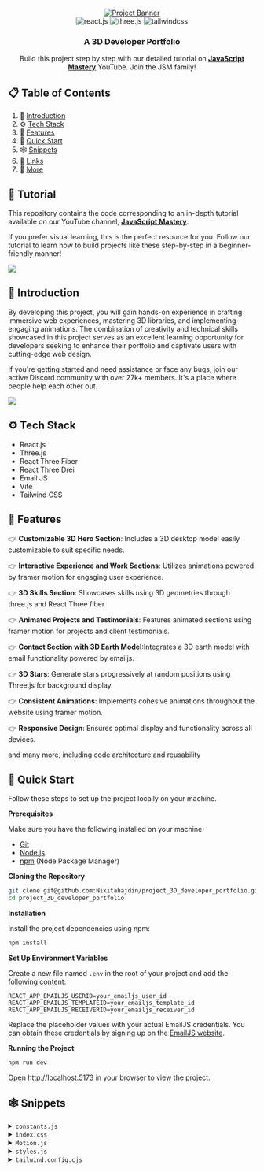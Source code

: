 <div align="center">
  <br />
    <a href="https://youtu.be/0fYi8SGA20k?feature=shared" target="_blank">
      <img src="https://github.com/Nikitahajdin/project_3D_developer_portfolio/assets/151519281/4722160a-8e61-403f-a905-728feae1f7e6" alt="Project Banner">
    </a>
  <br />

  <div>
    <img src="https://img.shields.io/badge/-React_JS-black?style=for-the-badge&logoColor=white&logo=react&color=61DAFB" alt="react.js" />
    <img src="https://img.shields.io/badge/-Three_JS-black?style=for-the-badge&logoColor=white&logo=threedotjs&color=000000" alt="three.js" />
    <img src="https://img.shields.io/badge/-Tailwind_CSS-black?style=for-the-badge&logoColor=white&logo=tailwindcss&color=06B6D4" alt="tailwindcss" />
  </div>

  <h3 align="center">A 3D Developer Portfolio</h3>

   <div align="center">
     Build this project step by step with our detailed tutorial on <a href="https://www.youtube.com/@javascriptmastery/videos" target="_blank"><b>JavaScript Mastery</b></a> YouTube. Join the JSM family!
    </div>
</div>

## 📋 <a name="table">Table of Contents</a>

1. 🤖 [Introduction](#introduction)
2. ⚙️ [Tech Stack](#tech-stack)
3. 🔋 [Features](#features)
4. 🤸 [Quick Start](#quick-start)
5. 🕸️ [Snippets](#snippets)
6. 🔗 [Links](#links)
7. 🚀 [More](#more)

## 🚨 Tutorial

This repository contains the code corresponding to an in-depth tutorial available on our YouTube channel, <a href="https://www.youtube.com/@javascriptmastery/videos" target="_blank"><b>JavaScript Mastery</b></a>.

If you prefer visual learning, this is the perfect resource for you. Follow our tutorial to learn how to build projects like these step-by-step in a beginner-friendly manner!

<a href="https://youtu.be/0fYi8SGA20k?feature=shared" target="_blank"><img src="https://github.com/sujatagunale/EasyRead/assets/151519281/1736fca5-a031-4854-8c09-bc110e3bc16d" /></a>

## <a name="introduction">🤖 Introduction</a>

By developing this project, you will gain hands-on experience in crafting immersive web experiences, mastering 3D libraries, and implementing engaging animations. The combination of creativity and technical skills showcased in this project serves as an excellent learning opportunity for developers seeking to enhance their portfolio and captivate users with cutting-edge web design.

If you're getting started and need assistance or face any bugs, join our active Discord community with over 27k+ members. It's a place where people help each other out.

<a href="https://discord.com/invite/n6EdbFJ" target="_blank"><img src="https://github.com/sujatagunale/EasyRead/assets/151519281/618f4872-1e10-42da-8213-1d69e486d02e" /></a>

## <a name="tech-stack">⚙️ Tech Stack</a>

-   React.js
-   Three.js
-   React Three Fiber
-   React Three Drei
-   Email JS
-   Vite
-   Tailwind CSS

## <a name="features">🔋 Features</a>

👉 **Customizable 3D Hero Section**: Includes a 3D desktop model easily customizable to suit specific needs.

👉 **Interactive Experience and Work Sections**: Utilizes animations powered by framer motion for engaging user experience.

👉 **3D Skills Section**: Showcases skills using 3D geometries through three.js and React Three fiber

👉 **Animated Projects and Testimonials**: Features animated sections using framer motion for projects and client testimonials.

👉 **Contact Section with 3D Earth Model**:Integrates a 3D earth model with email functionality powered by emailjs.

👉 **3D Stars**: Generate stars progressively at random positions using Three.js for background display.

👉 **Consistent Animations**: Implements cohesive animations throughout the website using framer motion.

👉 **Responsive Design**: Ensures optimal display and functionality across all devices.

and many more, including code architecture and reusability

## <a name="quick-start">🤸 Quick Start</a>

Follow these steps to set up the project locally on your machine.

**Prerequisites**

Make sure you have the following installed on your machine:

-   [Git](https://git-scm.com/)
-   [Node.js](https://nodejs.org/en)
-   [npm](https://www.npmjs.com/) (Node Package Manager)

**Cloning the Repository**

```bash
git clone git@github.com:Nikitahajdin/project_3D_developer_portfolio.git
cd project_3D_developer_portfolio
```

**Installation**

Install the project dependencies using npm:

```bash
npm install
```

**Set Up Environment Variables**

Create a new file named `.env` in the root of your project and add the following content:

```env
REACT_APP_EMAILJS_USERID=your_emailjs_user_id
REACT_APP_EMAILJS_TEMPLATEID=your_emailjs_template_id
REACT_APP_EMAILJS_RECEIVERID=your_emailjs_receiver_id
```

Replace the placeholder values with your actual EmailJS credentials. You can obtain these credentials by signing up on the [EmailJS website](https://www.emailjs.com/).

**Running the Project**

```bash
npm run dev
```

Open [http://localhost:5173](http://localhost:5173) in your browser to view the project.

## <a name="snippets">🕸️ Snippets</a>

<details>
<summary><code>constants.js</code></summary>

```javascript
import {
	mobile,
	backend,
	creator,
	web,
	javascript,
	typescript,
	html,
	css,
	reactjs,
	redux,
	tailwind,
	nodejs,
	mongodb,
	git,
	figma,
	docker,
	meta,
	starbucks,
	tesla,
	shopify,
	carrent,
	jobit,
	tripguide,
	threejs,
} from '../assets'

export const navLinks = [
	{
		id: 'about',
		title: 'About',
	},
	{
		id: 'work',
		title: 'Work',
	},
	{
		id: 'contact',
		title: 'Contact',
	},
]

const services = [
	{
		title: 'Web Developer',
		icon: web,
	},
	{
		title: 'React Native Developer',
		icon: mobile,
	},
	{
		title: 'Backend Developer',
		icon: backend,
	},
	{
		title: 'Content Creator',
		icon: creator,
	},
]

const technologies = [
	{
		name: 'HTML 5',
		icon: html,
	},
	{
		name: 'CSS 3',
		icon: css,
	},
	{
		name: 'JavaScript',
		icon: javascript,
	},
	{
		name: 'TypeScript',
		icon: typescript,
	},
	{
		name: 'React JS',
		icon: reactjs,
	},
	{
		name: 'Redux Toolkit',
		icon: redux,
	},
	{
		name: 'Tailwind CSS',
		icon: tailwind,
	},
	{
		name: 'Node JS',
		icon: nodejs,
	},
	{
		name: 'MongoDB',
		icon: mongodb,
	},
	{
		name: 'Three JS',
		icon: threejs,
	},
	{
		name: 'git',
		icon: git,
	},
	{
		name: 'figma',
		icon: figma,
	},
	{
		name: 'docker',
		icon: docker,
	},
]

const experiences = [
	{
		title: 'React.js Developer',
		company_name: 'Starbucks',
		icon: starbucks,
		iconBg: '#383E56',
		date: 'March 2020 - April 2021',
		points: [
			'Developing and maintaining web applications using React.js and other related technologies.',
			'Collaborating with cross-functional teams including designers, product managers, and other developers to create high-quality products.',
			'Implementing responsive design and ensuring cross-browser compatibility.',
			'Participating in code reviews and providing constructive feedback to other developers.',
		],
	},
	{
		title: 'React Native Developer',
		company_name: 'Tesla',
		icon: tesla,
		iconBg: '#E6DEDD',
		date: 'Jan 2021 - Feb 2022',
		points: [
			'Developing and maintaining web applications using React.js and other related technologies.',
			'Collaborating with cross-functional teams including designers, product managers, and other developers to create high-quality products.',
			'Implementing responsive design and ensuring cross-browser compatibility.',
			'Participating in code reviews and providing constructive feedback to other developers.',
		],
	},
	{
		title: 'Web Developer',
		company_name: 'Shopify',
		icon: shopify,
		iconBg: '#383E56',
		date: 'Jan 2022 - Jan 2023',
		points: [
			'Developing and maintaining web applications using React.js and other related technologies.',
			'Collaborating with cross-functional teams including designers, product managers, and other developers to create high-quality products.',
			'Implementing responsive design and ensuring cross-browser compatibility.',
			'Participating in code reviews and providing constructive feedback to other developers.',
		],
	},
	{
		title: 'Full stack Developer',
		company_name: 'Meta',
		icon: meta,
		iconBg: '#E6DEDD',
		date: 'Jan 2023 - Present',
		points: [
			'Developing and maintaining web applications using React.js and other related technologies.',
			'Collaborating with cross-functional teams including designers, product managers, and other developers to create high-quality products.',
			'Implementing responsive design and ensuring cross-browser compatibility.',
			'Participating in code reviews and providing constructive feedback to other developers.',
		],
	},
]

const testimonials = [
	{
		testimonial:
			'I thought it was impossible to make a website as beautiful as our product, but Rick proved me wrong.',
		name: 'Sara Lee',
		designation: 'CFO',
		company: 'Acme Co',
		image: 'https://randomuser.me/api/portraits/women/4.jpg',
	},
	{
		testimonial:
			"I've never met a web developer who truly cares about their clients' success like Rick does.",
		name: 'Chris Brown',
		designation: 'COO',
		company: 'DEF Corp',
		image: 'https://randomuser.me/api/portraits/men/5.jpg',
	},
	{
		testimonial:
			"After Rick optimized our website, our traffic increased by 50%. We can't thank them enough!",
		name: 'Lisa Wang',
		designation: 'CTO',
		company: '456 Enterprises',
		image: 'https://randomuser.me/api/portraits/women/6.jpg',
	},
]

const projects = [
	{
		name: 'Car Rent',
		description:
			'Web-based platform that allows users to search, book, and manage car rentals from various providers, providing a convenient and efficient solution for transportation needs.',
		tags: [
			{
				name: 'react',
				color: 'blue-text-gradient',
			},
			{
				name: 'mongodb',
				color: 'green-text-gradient',
			},
			{
				name: 'tailwind',
				color: 'pink-text-gradient',
			},
		],
		image: carrent,
		source_code_link: 'https://github.com/',
	},
	{
		name: 'Job IT',
		description:
			'Web application that enables users to search for job openings, view estimated salary ranges for positions, and locate available jobs based on their current location.',
		tags: [
			{
				name: 'react',
				color: 'blue-text-gradient',
			},
			{
				name: 'restapi',
				color: 'green-text-gradient',
			},
			{
				name: 'scss',
				color: 'pink-text-gradient',
			},
		],
		image: jobit,
		source_code_link: 'https://github.com/',
	},
	{
		name: 'Trip Guide',
		description:
			'A comprehensive travel booking platform that allows users to book flights, hotels, and rental cars, and offers curated recommendations for popular destinations.',
		tags: [
			{
				name: 'nextjs',
				color: 'blue-text-gradient',
			},
			{
				name: 'supabase',
				color: 'green-text-gradient',
			},
			{
				name: 'css',
				color: 'pink-text-gradient',
			},
		],
		image: tripguide,
		source_code_link: 'https://github.com/',
	},
]

export { services, technologies, experiences, testimonials, projects }
```

</details>

<details>
<summary><code>index.css</code></summary>

```css
@import url('https://fonts.googleapis.com/css2?family=Poppins:wght@100;200;300;400;500;600;700;800;900&display=swap');

@tailwind base;
@tailwind components;
@tailwind utilities;

* {
	margin: 0;
	padding: 0;
	box-sizing: border-box;
	font-family: 'Poppins', sans-serif;
	scroll-behavior: smooth;
	color-scheme: dark;
}

.hash-span {
	margin-top: -100px;
	padding-bottom: 100px;
	display: block;
}

.black-gradient {
	background: #000000; /* fallback for old browsers */
	background: -webkit-linear-gradient(
		to right,
		#434343,
		#000000
	); /* Chrome 10-25, Safari 5.1-6 */
	background: linear-gradient(
		to right,
		#434343,
		#000000
	); /* W3C, IE 10+/ Edge, Firefox 16+, Chrome 26+, Opera 12+, Safari 7+ */
}

.violet-gradient {
	background: #804dee;
	background: linear-gradient(-90deg, #804dee 0%, rgba(60, 51, 80, 0) 100%);
	background: -webkit-linear-gradient(
		-90deg,
		#804dee 0%,
		rgba(60, 51, 80, 0) 100%
	);
}

.green-pink-gradient {
	background: '#00cea8';
	background: linear-gradient(90.13deg, #00cea8 1.9%, #bf61ff 97.5%);
	background: -webkit-linear-gradient(-90.13deg, #00cea8 1.9%, #bf61ff 97.5%);
}

.orange-text-gradient {
	background: #f12711; /* fallback for old browsers */
	background: -webkit-linear-gradient(
		to top,
		#f12711,
		#f5af19
	); /* Chrome 10-25, Safari 5.1-6 */
	background: linear-gradient(
		to top,
		#f12711,
		#f5af19
	); /* W3C, IE 10+/ Edge, Firefox 16+, Chrome 26+, Opera 12+, Safari 7+ */
	-webkit-background-clip: text;
	-webkit-text-fill-color: transparent;
}

.green-text-gradient {
	background: #11998e; /* fallback for old browsers */
	background: -webkit-linear-gradient(
		to top,
		#11998e,
		#38ef7d
	); /* Chrome 10-25, Safari 5.1-6 */
	background: linear-gradient(
		to top,
		#11998e,
		#38ef7d
	); /* W3C, IE 10+/ Edge, Firefox 16+, Chrome 26+, Opera 12+, Safari 7+ */
	-webkit-background-clip: text;
	-webkit-text-fill-color: transparent;
}

.blue-text-gradient {
	/* background: -webkit-linear-gradient(#eee, #333); */
	background: #56ccf2; /* fallback for old browsers */
	background: -webkit-linear-gradient(
		to top,
		#2f80ed,
		#56ccf2
	); /* Chrome 10-25, Safari 5.1-6 */
	background: linear-gradient(
		to top,
		#2f80ed,
		#56ccf2
	); /* W3C, IE 10+/ Edge, Firefox 16+, Chrome 26+, Opera 12+, Safari 7+ */
	-webkit-background-clip: text;
	-webkit-text-fill-color: transparent;
}

.pink-text-gradient {
	background: #ec008c; /* fallback for old browsers */
	background: -webkit-linear-gradient(
		to top,
		#ec008c,
		#fc6767
	); /* Chrome 10-25, Safari 5.1-6 */
	background: linear-gradient(
		to top,
		#ec008c,
		#fc6767
	); /* W3C, IE 10+/ Edge, Firefox 16+, Chrome 26+, Opera 12+, Safari 7+ */
	-webkit-background-clip: text;
	-webkit-text-fill-color: transparent;
}

/* canvas- styles */
.canvas-loader {
	font-size: 10px;
	width: 1em;
	height: 1em;
	border-radius: 50%;
	position: relative;
	text-indent: -9999em;
	animation: mulShdSpin 1.1s infinite ease;
	transform: translateZ(0);
}

@keyframes mulShdSpin {
	0%,
	100% {
		box-shadow: 0em -2.6em 0em 0em #ffffff, 1.8em -1.8em 0 0em rgba(255, 255, 255, 0.2),
			2.5em 0em 0 0em rgba(255, 255, 255, 0.2), 1.75em 1.75em 0 0em rgba(255, 255, 255, 0.2),
			0em 2.5em 0 0em rgba(255, 255, 255, 0.2), -1.8em 1.8em 0 0em rgba(255, 255, 255, 0.2),
			-2.6em 0em 0 0em rgba(255, 255, 255, 0.5), -1.8em -1.8em 0 0em rgba(255, 255, 255, 0.7);
	}
	12.5% {
		box-shadow: 0em -2.6em 0em 0em rgba(255, 255, 255, 0.7), 1.8em -1.8em 0
				0em #ffffff, 2.5em 0em 0 0em rgba(255, 255, 255, 0.2), 1.75em
				1.75em 0 0em rgba(255, 255, 255, 0.2),
			0em 2.5em 0 0em rgba(255, 255, 255, 0.2), -1.8em 1.8em 0 0em rgba(255, 255, 255, 0.2),
			-2.6em 0em 0 0em rgba(255, 255, 255, 0.2), -1.8em -1.8em 0 0em rgba(255, 255, 255, 0.5);
	}
	25% {
		box-shadow: 0em -2.6em 0em 0em rgba(255, 255, 255, 0.5), 1.8em -1.8em 0
				0em rgba(255, 255, 255, 0.7), 2.5em 0em 0 0em #ffffff, 1.75em
				1.75em 0 0em rgba(255, 255, 255, 0.2),
			0em 2.5em 0 0em rgba(255, 255, 255, 0.2), -1.8em 1.8em 0 0em rgba(255, 255, 255, 0.2),
			-2.6em 0em 0 0em rgba(255, 255, 255, 0.2), -1.8em -1.8em 0 0em rgba(255, 255, 255, 0.2);
	}
	37.5% {
		box-shadow: 0em -2.6em 0em 0em rgba(255, 255, 255, 0.2), 1.8em -1.8em 0
				0em rgba(255, 255, 255, 0.5),
			2.5em 0em 0 0em rgba(255, 255, 255, 0.7), 1.75em 1.75em 0 0em
				#ffffff, 0em 2.5em 0 0em rgba(255, 255, 255, 0.2), -1.8em 1.8em
				0 0em rgba(255, 255, 255, 0.2),
			-2.6em 0em 0 0em rgba(255, 255, 255, 0.2), -1.8em -1.8em 0 0em rgba(255, 255, 255, 0.2);
	}
	50% {
		box-shadow: 0em -2.6em 0em 0em rgba(255, 255, 255, 0.2), 1.8em -1.8em 0
				0em rgba(255, 255, 255, 0.2),
			2.5em 0em 0 0em rgba(255, 255, 255, 0.5), 1.75em 1.75em 0 0em rgba(255, 255, 255, 0.7),
			0em 2.5em 0 0em #ffffff, -1.8em 1.8em 0 0em rgba(255, 255, 255, 0.2),
			-2.6em 0em 0 0em rgba(255, 255, 255, 0.2), -1.8em -1.8em 0 0em rgba(255, 255, 255, 0.2);
	}
	62.5% {
		box-shadow: 0em -2.6em 0em 0em rgba(255, 255, 255, 0.2), 1.8em -1.8em 0
				0em rgba(255, 255, 255, 0.2),
			2.5em 0em 0 0em rgba(255, 255, 255, 0.2), 1.75em 1.75em 0 0em rgba(255, 255, 255, 0.5),
			0em 2.5em 0 0em rgba(255, 255, 255, 0.7), -1.8em 1.8em 0 0em #ffffff,
			-2.6em 0em 0 0em rgba(255, 255, 255, 0.2), -1.8em -1.8em 0 0em rgba(255, 255, 255, 0.2);
	}
	75% {
		box-shadow: 0em -2.6em 0em 0em rgba(255, 255, 255, 0.2), 1.8em -1.8em 0
				0em rgba(255, 255, 255, 0.2),
			2.5em 0em 0 0em rgba(255, 255, 255, 0.2), 1.75em 1.75em 0 0em rgba(255, 255, 255, 0.2),
			0em 2.5em 0 0em rgba(255, 255, 255, 0.5), -1.8em 1.8em 0 0em rgba(255, 255, 255, 0.7),
			-2.6em 0em 0 0em #ffffff, -1.8em -1.8em 0 0em rgba(255, 255, 255, 0.2);
	}
	87.5% {
		box-shadow: 0em -2.6em 0em 0em rgba(255, 255, 255, 0.2), 1.8em -1.8em 0
				0em rgba(255, 255, 255, 0.2),
			2.5em 0em 0 0em rgba(255, 255, 255, 0.2), 1.75em 1.75em 0 0em rgba(255, 255, 255, 0.2),
			0em 2.5em 0 0em rgba(255, 255, 255, 0.2), -1.8em 1.8em 0 0em rgba(255, 255, 255, 0.5),
			-2.6em 0em 0 0em rgba(255, 255, 255, 0.7), -1.8em -1.8em 0 0em
				#ffffff;
	}
}
```

</details>

<details>
<summary><code>Motion.js</code></summary>

```javascript
export const textVariant = delay => {
	return {
		hidden: {
			y: -50,
			opacity: 0,
		},
		show: {
			y: 0,
			opacity: 1,
			transition: {
				type: 'spring',
				duration: 1.25,
				delay: delay,
			},
		},
	}
}

export const fadeIn = (direction, type, delay, duration) => {
	return {
		hidden: {
			x: direction === 'left' ? 100 : direction === 'right' ? -100 : 0,
			y: direction === 'up' ? 100 : direction === 'down' ? -100 : 0,
			opacity: 0,
		},
		show: {
			x: 0,
			y: 0,
			opacity: 1,
			transition: {
				type: type,
				delay: delay,
				duration: duration,
				ease: 'easeOut',
			},
		},
	}
}

export const zoomIn = (delay, duration) => {
	return {
		hidden: {
			scale: 0,
			opacity: 0,
		},
		show: {
			scale: 1,
			opacity: 1,
			transition: {
				type: 'tween',
				delay: delay,
				duration: duration,
				ease: 'easeOut',
			},
		},
	}
}

export const slideIn = (direction, type, delay, duration) => {
	return {
		hidden: {
			x:
				direction === 'left'
					? '-100%'
					: direction === 'right'
					? '100%'
					: 0,
			y: direction === 'up' ? '100%' : direction === 'down' ? '100%' : 0,
		},
		show: {
			x: 0,
			y: 0,
			transition: {
				type: type,
				delay: delay,
				duration: duration,
				ease: 'easeOut',
			},
		},
	}
}

export const staggerContainer = (staggerChildren, delayChildren) => {
	return {
		hidden: {},
		show: {
			transition: {
				staggerChildren: staggerChildren,
				delayChildren: delayChildren || 0,
			},
		},
	}
}
```

</details>

<details>
<summary><code>styles.js</code></summary>

```javascript
const styles = {
	paddingX: 'sm:px-16 px-6',
	paddingY: 'sm:py-16 py-6',
	padding: 'sm:px-16 px-6 sm:py-16 py-10',

	heroHeadText:
		'font-black text-white lg:text-[80px] sm:text-[60px] xs:text-[50px] text-[40px] lg:leading-[98px] mt-2',
	heroSubText:
		'text-[#dfd9ff] font-medium lg:text-[30px] sm:text-[26px] xs:text-[20px] text-[16px] lg:leading-[40px]',

	sectionHeadText:
		'text-white font-black md:text-[60px] sm:text-[50px] xs:text-[40px] text-[30px]',
	sectionSubText:
		'sm:text-[18px] text-[14px] text-secondary uppercase tracking-wider',
}

export { styles }
```

</details>

<details>
<summary><code>tailwind.config.cjs</code></summary>

```javascript
/** @type {import('tailwindcss').Config} */
module.exports = {
	content: ['./src/**/*.{js,jsx}'],
	mode: 'jit',
	theme: {
		extend: {
			colors: {
				primary: '#050816',
				secondary: '#aaa6c3',
				tertiary: '#151030',
				'black-100': '#100d25',
				'black-200': '#090325',
				'white-100': '#f3f3f3',
			},
			boxShadow: {
				card: '0px 35px 120px -15px #211e35',
			},
			screens: {
				xs: '450px',
			},
			backgroundImage: {
				'hero-pattern': "url('/src/assets/herobg.png')",
			},
		},
	},
	plugins: [],
}
```

</details>

